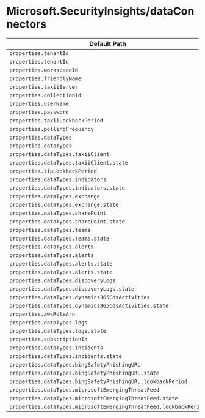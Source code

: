 # Microsoft.SecurityInsights/dataConnectors

| Default Path | Alias |
|---|---|
| `properties.tenantId` | `Microsoft.SecurityInsights/dataConnectors/ThreatIntelligenceTaxii.tenantId` |
| `properties.tenantId` | `Microsoft.SecurityInsights/dataConnectors/ThreatIntelligence.tenantId` |
| `properties.workspaceId` | `Microsoft.SecurityInsights/dataConnectors/ThreatIntelligenceTaxii.workspaceId` |
| `properties.friendlyName` | `Microsoft.SecurityInsights/dataConnectors/ThreatIntelligenceTaxii.friendlyName` |
| `properties.taxiiServer` | `Microsoft.SecurityInsights/dataConnectors/ThreatIntelligenceTaxii.taxiiServer` |
| `properties.collectionId` | `Microsoft.SecurityInsights/dataConnectors/ThreatIntelligenceTaxii.collectionId` |
| `properties.userName` | `Microsoft.SecurityInsights/dataConnectors/ThreatIntelligenceTaxii.userName` |
| `properties.password` | `Microsoft.SecurityInsights/dataConnectors/ThreatIntelligenceTaxii.password` |
| `properties.taxiiLookbackPeriod` | `Microsoft.SecurityInsights/dataConnectors/ThreatIntelligenceTaxii.taxiiLookbackPeriod` |
| `properties.pollingFrequency` | `Microsoft.SecurityInsights/dataConnectors/ThreatIntelligenceTaxii.pollingFrequency` |
| `properties.dataTypes` | `Microsoft.SecurityInsights/dataConnectors/ThreatIntelligenceTaxii.dataTypes` |
| `properties.dataTypes` | `Microsoft.SecurityInsights/dataConnectors/ThreatIntelligence.dataTypes` |
| `properties.dataTypes.taxiiClient` | `Microsoft.SecurityInsights/dataConnectors/ThreatIntelligenceTaxii.dataTypes.taxiiClient` |
| `properties.dataTypes.taxiiClient.state` | `Microsoft.SecurityInsights/dataConnectors/ThreatIntelligenceTaxii.dataTypes.taxiiClient.state` |
| `properties.tipLookbackPeriod` | `Microsoft.SecurityInsights/dataConnectors/ThreatIntelligence.tipLookbackPeriod` |
| `properties.dataTypes.indicators` | `Microsoft.SecurityInsights/dataConnectors/ThreatIntelligence.dataTypes.indicators` |
| `properties.dataTypes.indicators.state` | `Microsoft.SecurityInsights/dataConnectors/ThreatIntelligence.dataTypes.indicators.state` |
| `properties.dataTypes.exchange` | `Microsoft.SecurityInsights/dataConnectors/Office365.dataTypes.exchange` |
| `properties.dataTypes.exchange.state` | `Microsoft.SecurityInsights/dataConnectors/Office365.dataTypes.exchange.state` |
| `properties.dataTypes.sharePoint` | `Microsoft.SecurityInsights/dataConnectors/Office365.dataTypes.sharePoint` |
| `properties.dataTypes.sharePoint.state` | `Microsoft.SecurityInsights/dataConnectors/Office365.dataTypes.sharePoint.state` |
| `properties.dataTypes.teams` | `Microsoft.SecurityInsights/dataConnectors/Office365.dataTypes.teams` |
| `properties.dataTypes.teams.state` | `Microsoft.SecurityInsights/dataConnectors/Office365.dataTypes.teams.state` |
| `properties.dataTypes.alerts` | `Microsoft.SecurityInsights/dataConnectors/OfficeATP.dataTypes.alerts` |
| `properties.dataTypes.alerts` | `Microsoft.SecurityInsights/dataConnectors/MicrosoftDefenderAdvancedThreatProtection.dataTypes.alerts` |
| `properties.dataTypes.alerts.state` | `Microsoft.SecurityInsights/dataConnectors/OfficeATP.dataTypes.alerts.state` |
| `properties.dataTypes.alerts.state` | `Microsoft.SecurityInsights/dataConnectors/MicrosoftDefenderAdvancedThreatProtection.dataTypes.alerts.state` |
| `properties.dataTypes.discoveryLogs` | `Microsoft.SecurityInsights/dataConnectors/MicrosoftCloudAppSecurity.dataTypes.discoveryLogs` |
| `properties.dataTypes.discoveryLogs.state` | `Microsoft.SecurityInsights/dataConnectors/MicrosoftCloudAppSecurity.dataTypes.discoveryLogs.state` |
| `properties.dataTypes.dynamics365CdsActivities` | `Microsoft.SecurityInsights/dataConnectors/Dynamics365.dataTypes.dynamics365CdsActivities` |
| `properties.dataTypes.dynamics365CdsActivities.state` | `Microsoft.SecurityInsights/dataConnectors/Dynamics365.dataTypes.dynamics365CdsActivities.state` |
| `properties.awsRoleArn` | `Microsoft.SecurityInsights/dataConnectors/AmazonWebServicesCloudTrail.awsRoleArn` |
| `properties.dataTypes.logs` | `Microsoft.SecurityInsights/dataConnectors/AmazonWebServicesCloudTrail.dataTypes.logs` |
| `properties.dataTypes.logs.state` | `Microsoft.SecurityInsights/dataConnectors/AmazonWebServicesCloudTrail.dataTypes.logs.state` |
| `properties.subscriptionId` | `Microsoft.SecurityInsights/dataConnectors/AzureSecurityCenter.subscriptionId` |
| `properties.dataTypes.incidents` | `Microsoft.SecurityInsights/dataConnectors/MicrosoftThreatProtection.dataTypes.incidents` |
| `properties.dataTypes.incidents.state` | `Microsoft.SecurityInsights/dataConnectors/MicrosoftThreatProtection.dataTypes.incidents.state` |
| `properties.dataTypes.bingSafetyPhishingURL` | `Microsoft.SecurityInsights/dataConnectors/MicrosoftThreatIntelligence.dataTypes.bingSafetyPhishingURL` |
| `properties.dataTypes.bingSafetyPhishingURL.state` | `Microsoft.SecurityInsights/dataConnectors/MicrosoftThreatIntelligence.dataTypes.bingSafetyPhishingURL.state` |
| `properties.dataTypes.bingSafetyPhishingURL.lookbackPeriod` | `Microsoft.SecurityInsights/dataConnectors/MicrosoftThreatIntelligence.dataTypes.bingSafetyPhishingURL.lookbackPeriod` |
| `properties.dataTypes.microsoftEmergingThreatFeed` | `Microsoft.SecurityInsights/dataConnectors/MicrosoftThreatIntelligence.dataTypes.microsoftEmergingThreatFeed` |
| `properties.dataTypes.microsoftEmergingThreatFeed.state` | `Microsoft.SecurityInsights/dataConnectors/MicrosoftThreatIntelligence.dataTypes.microsoftEmergingThreatFeed.state` |
| `properties.dataTypes.microsoftEmergingThreatFeed.lookbackPeriod` | `Microsoft.SecurityInsights/dataConnectors/MicrosoftThreatIntelligence.dataTypes.microsoftEmergingThreatFeed.lookbackPeriod` |

